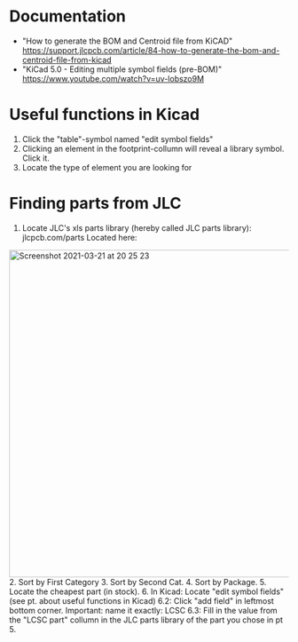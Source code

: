 # Documentation
 * "How to generate the BOM and Centroid file from KiCAD"
 https://support.jlcpcb.com/article/84-how-to-generate-the-bom-and-centroid-file-from-kicad
 * "KiCad 5.0 - Editing multiple symbol fields (pre-BOM)"
 https://www.youtube.com/watch?v=uv-lobszo9M
 

# Useful functions in Kicad
1. Click the "table"-symbol named "edit symbol fields"
2. Clicking an element in the footprint-collumn will reveal a library symbol. Click it. 
3. Locate the type of element you are looking for



# Finding parts from JLC 
1. Locate JLC's xls parts library (hereby called JLC parts library):
  jlcpcb.com/parts 
  Located here: 
  <img width="590" alt="Screenshot 2021-03-21 at 20 25 23" src="https://user-images.githubusercontent.com/56066509/111918056-9203bf00-8a83-11eb-8ece-4575b17f3a27.png">
2. Sort by First Category
3. Sort by Second Cat.
4. Sort by Package.
5. Locate the cheapest part (in stock).
6. In Kicad: Locate "edit symbol fields" (see pt. about useful functions in Kicad)
  6.2: Click "add field" in leftmost bottom corner. Important: name it exactly: LCSC
  6.3: Fill in the value from the "LCSC part" collumn in the JLC parts library of the part you chose in pt 5. 

